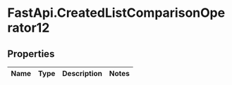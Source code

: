 # FastApi.CreatedListComparisonOperator12

## Properties
Name | Type | Description | Notes
------------ | ------------- | ------------- | -------------
